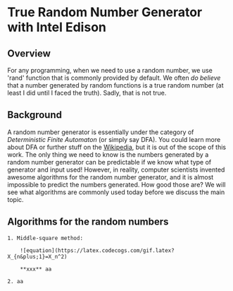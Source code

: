 # True Random Number Generator with Intel Edison

## Overview
For any programming, when we need to use a random number, we use 'rand' function that is commonly provided by default. We often _do believe_ that a number generated by random functions is a true random number (at least I did until I faced the truth). Sadly, that is not true.

## Background
A random number generator is essentially under the category of _Deterministic Finite Automaton_ (or simply say DFA). You could learn more about DFA or further stuff on the [Wikipedia](https://en.wikipedia.org/wiki/Deterministic_finite_automaton), but it is out of the scope of this work. The only thing we need to know is the numbers generated by a random number generator can be predictable if we know what type of generator and input used! However, in reality, computer scientists invented awesome algorithms for the random number generator, and it is almost impossible to predict the numbers generated. How good those are? We will see what algorithms are commonly used today before we discuss the main topic.

## Algorithms for the random numbers
	1. Middle-square method: 
	
		![equation](https://latex.codecogs.com/gif.latex?X_{n&plus;1}=X_n^2)

		**xxx** aa
	
	2. aa
